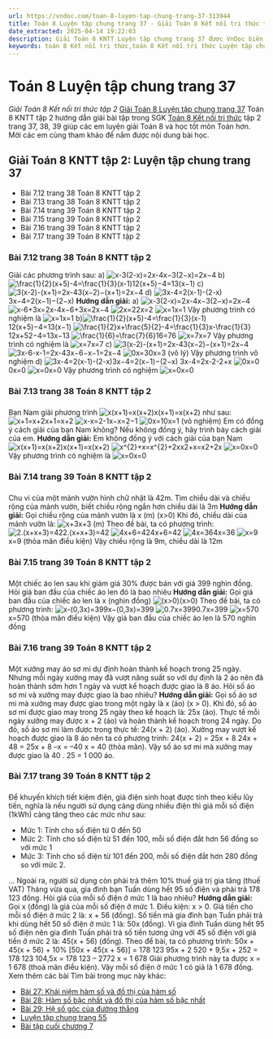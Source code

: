 ```yaml
---
url: https://vndoc.com/toan-8-luyen-tap-chung-trang-37-313944
title: Toán 8 Luyện tập chung trang 37 - Giải Toán 8 Kết nối tri thức tập 2 - VnDoc.com
date_extracted: 2025-04-14 19:22:03
description: Giải Toán 8 KNTT Luyện tập chung trang 37 được VnDoc biên soạn lời giải nhằm giúp các em nắm được nội dung được học trong bài, luyện giải Toán 8 hiệu quả.
keywords: toán 8 Kết nối tri thức,toán 8 Kết nối tri thức Luyện tập chung trang 37,toán lớp 8 Kết nối tri thức,giải toán 8 Kết nối tri thức,giải sgk toán 8 Kết nối tri thức,sgk toán 8 Kết nối tri thức,toán 8 Luyện tập chung trang 23,giải toán 8 ctst,giải toán 8 Luyện tập chung trang 37,giải toán 8 kntt,toán 8 kntt,giải toán 8 kntt Luyện tập chung trang 37,toán 8 luyện tập chung trang 38
---
```


# Toán 8 Luyện tập chung trang 37
 _Giải Toán 8 Kết nối tri thức tập 2_
[Giải Toán 8 Luyện tập chung trang 37](<https://vndoc.com/toan-8-luyen-tap-chung-trang-37-313944>) Toán 8 KNTT tập 2 hướng dẫn giải bài tập trong SGK [Toán 8 Kết nối tri thức](<https://vndoc.com/toan-8-ket-noi-tri-thuc>) tập 2 trang 37, 38, 39 giúp các em luyện giải Toán 8 và học tốt môn Toán hơn. Mời các em cùng tham khảo để nắm được nội dung bài học.
## Giải Toán 8 KNTT tập 2: Luyện tập chung trang 37
  * Bài 7.12 trang 38 Toán 8 KNTT tập 2
  * Bài 7.13 trang 38 Toán 8 KNTT tập 2
  * Bài 7.14 trang 39 Toán 8 KNTT tập 2
  * Bài 7.15 trang 39 Toán 8 KNTT tập 2
  * Bài 7.16 trang 39 Toán 8 KNTT tập 2
  * Bài 7.17 trang 39 Toán 8 KNTT tập 2

### Bài 7.12 trang 38 Toán 8 KNTT tập 2
Giải các phương trình sau:
a\) ![x-3\(2-x\)=2x-4](https://i.vdoc.vn/data/image/blank.png)x−3\(2−x\)=2x−4
b\)![\\frac{1}{2}\(x+5\)-4=\\frac{1}{3}\(x-1\)](https://i.vdoc.vn/data/image/blank.png)12\(x+5\)−4=13\(x−1\)
c\) ![3\(x-2\)-\(x+1\)=2x-4](https://i.vdoc.vn/data/image/blank.png)3\(x−2\)−\(x+1\)=2x−4
d\) ![3x-4=2\(x-1\)-\(2-x\)](https://i.vdoc.vn/data/image/blank.png)3x−4=2\(x−1\)−\(2−x\)
**Hướng dẫn giải:**
a\) ![x-3\(2-x\)=2x-4](https://i.vdoc.vn/data/image/blank.png)x−3\(2−x\)=2x−4
![x-6+3x=2x-4](https://i.vdoc.vn/data/image/blank.png)x−6+3x=2x−4
![2x=2](https://i.vdoc.vn/data/image/blank.png)2x=2
![x=1](https://i.vdoc.vn/data/image/blank.png)x=1
Vậy phương trình có nghiệm là ![x=1](https://i.vdoc.vn/data/image/blank.png)x=1
b\)![\\frac{1}{2}\(x+5\)-4=\\frac{1}{3}\(x-1\)](https://i.vdoc.vn/data/image/blank.png)12\(x+5\)−4=13\(x−1\)
![\\frac{1}{2}x+\\frac{5}{2}-4=\\frac{1}{3}x-\\frac{1}{3}](https://i.vdoc.vn/data/image/blank.png)12x+52−4=13x−13
![\\frac{1}{6}=\\frac{7}{6}](https://i.vdoc.vn/data/image/blank.png)16=76
![x=7](https://i.vdoc.vn/data/image/blank.png)x=7
Vậy phương trình có nghiệm là ![x=7](https://i.vdoc.vn/data/image/blank.png)x=7
c\) ![3\(x-2\)-\(x+1\)=2x-4](https://i.vdoc.vn/data/image/blank.png)3\(x−2\)−\(x+1\)=2x−4
![3x-6-x-1=2x-4](https://i.vdoc.vn/data/image/blank.png)3x−6−x−1=2x−4
![0x=3](https://i.vdoc.vn/data/image/blank.png)0x=3 \(vô lý\)
Vậy phương trình vô nghiệm
d\) ![3x-4=2\(x-1\)-\(2-x\)](https://i.vdoc.vn/data/image/blank.png)3x−4=2\(x−1\)−\(2−x\)
3x-4=2x-2-2+x
![0x=0](https://i.vdoc.vn/data/image/blank.png)0x=0
![x=0](https://i.vdoc.vn/data/image/blank.png)x=0
Vậy phương trình có nghiệm ![x=0](https://i.vdoc.vn/data/image/blank.png)x=0
### Bài 7.13 trang 38 Toán 8 KNTT tập 2
### 
Bạn Nam giải phương trình ![x\(x+1\)=x\(x+2\)](https://i.vdoc.vn/data/image/blank.png)x\(x+1\)=x\(x+2\) như sau:
![x+1=x+2](https://i.vdoc.vn/data/image/blank.png)x+1=x+2
![x-x=2-1](https://i.vdoc.vn/data/image/blank.png)x−x=2−1
![0x=1](https://i.vdoc.vn/data/image/blank.png)0x=1 \(vô nghiệm\)
Em có đồng ý cách giải của bạn Nam không? Nếu không đồng ý, hãy trình bày cách giải của em.
**Hướng dẫn giải:**
Em không đồng ý với cách giải của bạn Nam
![x\(x+1\)=x\(x+2\)](https://i.vdoc.vn/data/image/blank.png)x\(x+1\)=x\(x+2\)
![x^{2}+x=x^{2}+2x](https://i.vdoc.vn/data/image/blank.png)x2+x=x2+2x
![x=0](https://i.vdoc.vn/data/image/blank.png)x=0
Vậy phương trình có nghiệm là ![x=0](https://i.vdoc.vn/data/image/blank.png)x=0
### Bài 7.14 trang 39 Toán 8 KNTT tập 2
### 
Chu vi của một mảnh vườn hình chữ nhật là 42m. Tìm chiều dài và chiều rộng của mảnh vườn, biết chiều rộng ngắn hơn chiều dài là 3m
**Hướng dẫn giải:**
Gọi chiều rộng của mảnh vườn là x \(m\) \(x>0\)
Khi đó, chiều dài của mảnh vườn là: ![x+3](https://i.vdoc.vn/data/image/blank.png)x+3 \(m\)
Theo đề bài, ta có phương trình: ![2.\(x+x+3\)=42](https://i.vdoc.vn/data/image/blank.png)2.\(x+x+3\)=42
![4x+6=42](https://i.vdoc.vn/data/image/blank.png)4x+6=42
![4x=36](https://i.vdoc.vn/data/image/blank.png)4x=36
![x=9](https://i.vdoc.vn/data/image/blank.png)x=9 \(thỏa mãn điều kiện\)
Vậy chiều rộng là 9m, chiều dài là 12m
### Bài 7.15 trang 39 Toán 8 KNTT tập 2
### 
Một chiếc áo len sau khi giảm giá 30% được bán với giá 399 nghìn đồng. Hỏi giá ban đầu của chiếc áo len đó là bao nhiêu
**Hướng dẫn giải:**
Gọi giá ban đầu của chiếc áo len là x \(nghìn đồng\) ![\(x>0\)](https://i.vdoc.vn/data/image/blank.png)\(x>0\)
Theo đề bài, ta có phương trình: ![x-\(0,3x\)=399](https://i.vdoc.vn/data/image/blank.png)x−\(0,3x\)=399
![0.7x=399](https://i.vdoc.vn/data/image/blank.png)0.7x=399
![x=570](https://i.vdoc.vn/data/image/blank.png)x=570 \(thỏa mãn điều kiện\)
Vậy giá ban đầu của chiếc áo len là 570 nghìn đồng
### Bài 7.16 trang 39 Toán 8 KNTT tập 2
### 
Một xưởng may áo sơ mi dự định hoàn thành kế hoạch trong 25 ngày. Nhưng mỗi ngày xưởng may đã vượt năng suất so với dự định là 2 áo nên đã hoàn thành sớm hơn 1 ngày và vượt kế hoạch được giao là 8 áo. Hỏi số áo sơ mi và xưởng may được giao là bao nhiêu?
**Hướng dẫn giải:**
Gọi số áo sơ mi mà xưởng may được giao trong một ngày là x \(áo\) \(x > 0\).
Khi đó, số áo sơ mi được giao may trong 25 ngày theo kế hoạch là: 25x \(áo\).
Thực tế mỗi ngày xưởng may được x + 2 \(áo\) và hoàn thành kế hoạch trong 24 ngày.
Do đó, số áo sơ mi làm được trong thực tế: 24\(x + 2\) \(áo\).
Xưởng may vượt kế hoạch được giao là 8 áo nên ta có phương trình:
24\(x + 2\) = 25x + 8
24x + 48 = 25x + 8
–x = –40
x = 40 \(thỏa mãn\).
Vậy số áo sơ mi mà xưởng may được giao là 40 . 25 = 1 000 áo.
### Bài 7.17 trang 39 Toán 8 KNTT tập 2
### 
Để khuyến khích tiết kiệm điện, giá điện sinh hoạt được tính theo kiểu lũy tiến, nghĩa là nếu người sử dụng càng dùng nhiều điện thì giá mỗi số điện \(1kWh\) càng tăng theo các mức như sau:
  * Mức 1: Tính cho số điện từ 0 đến 50
  * Mức 2: Tính cho số điện từ 51 đến 100, mỗi số điện đắt hơn 56 đồng so với mức 1
  * Mức 3: Tính cho số điện từ 101 đến 200, mỗi số điện đắt hơn 280 đồng so với mức 2.

...
Ngoài ra, người sử dụng còn phải trả thêm 10% thuế giá trị gia tăng \(thuế VAT\)
Tháng vừa qua, gia đình bạn Tuấn dùng hết 95 số điện và phải trả 178 123 đồng. Hỏi giá của mỗi số điện ở mức 1 là bao nhiêu?
**Hướng dẫn giải:**
Gọi x \(đồng\) là giá của mỗi số điện ở mức 1. Điều kiện: x > 0.
Giá tiền cho mỗi số điện ở mức 2 là: x + 56 \(đồng\).
Số tiền mà gia đình bạn Tuấn phải trả khi dùng hết 50 số điện ở mức 1 là: 50x \(đồng\).
Vì gia đình Tuấn dùng hết 95 số điện nên gia đình Tuấn phải trả số tiền tương ứng với 45 số điện với giá tiền ở mức 2 là: 45\(x + 56\) \(đồng\).
Theo để bài, ta có phương trình:
50x + 45\(x + 56\) + 10% \[50x + 45\(x + 56\)\] = 178 123
95x + 2 520 + 9,5x + 252 = 178 123
104,5x = 178 123 – 2772
x = 1 678
Giải phương trình này ta được x = 1 678 \(thoả mãn điều kiện\).
Vậy mỗi số điện ở mức 1 có giả là 1 678 đồng.
Xem thêm các bài Tìm bài trong mục này khác:
  * [Bài 27: Khái niệm hàm số và đồ thị của hàm số](</toan-8-bai-27-khai-niem-ham-so-va-do-thi-cua-ham-so-313946>)
  * [Bài 28: Hàm số bậc nhất và đồ thị của hàm số bậc nhất](</toan-8-bai-28-ham-so-bac-nhat-va-do-thi-cua-ham-so-bac-nhat-313950>)
  * [Bài 29: Hệ số góc của đường thẳng](</toan-8-bai-29-he-so-goc-cua-duong-thang-313952>)
  * [Luyện tập chung trang 55](</toan-8-luyen-tap-chung-trang-55-313960>)
  * [Bài tập cuối chương 7](</toan-8-bai-tap-cuoi-chuong-7-313966>)


